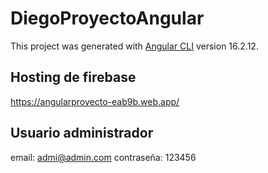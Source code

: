 # DiegoProyectoAngular

This project was generated with [Angular CLI](https://github.com/angular/angular-cli) version 16.2.12.

## Hosting de firebase

https://angularproyecto-eab9b.web.app/


## Usuario administrador

email: admi@admin.com
contraseña: 123456